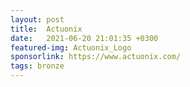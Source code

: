 ```yaml
---
layout: post
title:  Actuonix
date:   2021-06-20 21:01:35 +0300
featured-img: Actuonix_Logo
sponsorlink: https://www.actuonix.com/
tags: bronze
---
```

